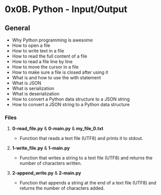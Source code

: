 # 0x0B. Python - Input/Output

## General
   - Why Python programming is awesome
   - How to open a file
   - How to write text in a file
   - How to read the full content of a file
   - How to read a file line by line
   - How to move the cursor in a file
   - How to make sure a file is closed after using it
   - What is and how to use the with statement
   - What is JSON
   - What is serialization
   - What is deserialization
   - How to convert a Python data structure to a JSON string
   - How to convert a JSON string to a Python data structure

### Files

1. **0-read_file.py** & **0-main.py** & **my_file_0.txt**
   - Function that reads a text file (UTF8) and prints it to stdout.

2. **1-write_file.py** & **1-main.py**
   - Function that writes a string to a text file (UTF8) and returns the number of characters written.

3. **2-append_write.py** & **2-main.py**
   - Function that appends a string at the end of a text file (UTF8) and returns the number of characters added.

